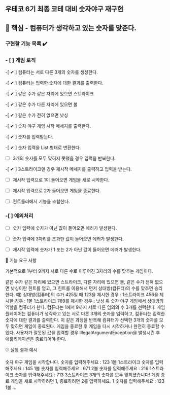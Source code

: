 ## 우테코 6기 최종 코테 대비 숫자야구 재구현

## 🎯 핵심 - 컴퓨터가 생각하고 있는 숫자를 맞춘다.

### 구현할 기능 목록 ✔️

### - [ ] 게임 로직

-[ ✔ ] 컴퓨터는 서로 다른 3개의 숫자를 생성한다.

-[ ✔ ] 컴퓨터는 입력한 숫자에 대한 결과를 출력한다.

-[ ✔ ] 같은 수가 같은 자리에 있으면 스트라이크

-[ ✔ ] 같은 수가 다른 자리에 있으면 볼

-[ ✔ ] 같은 수가 전혀 없으면 낫싱

-[ ✔ ] 숫자 야구 게임 시작 메세지를 출력한다.

-[ ✔ ] 숫자를 입력받는다.

-[ ✔ ] 숫자 입력을 List 형태로 변환한다.

-[  ] 3개의 숫자를 모두 맞히지 못했을 경우 입력을 반복한다.

-[ ✔ ] 3스트라이크일 경우 재시작 메세지를 출력하고 입력을 받는다.

-[  ] 재시작 입력으로 1이 들어오면 게임을 새로 시작한다.

-[  ] 재시작 입력으로 2가 들어오면 게임을 종료한다.

-[  ] 컨트롤러에서 기능을 조합한다.


### -[  ] 예외처리

-[  ] 숫자 입력에 숫자가 아닌 값이 들어오면 에러가 발생한다.

-[  ] 숫자 입력에 3자리를 초과한 값이 들어오면 에러가 발생한다.

-[  ] 재시작 입력에 숫자가 1 또는 2가 아닌 값이 들어오면 에러가 발생한다.

🚀 기능 요구 사항

기본적으로 1부터 9까지 서로 다른 수로 이루어진 3자리의 수를 맞추는 게임이다.

같은 수가 같은 자리에 있으면 스트라이크, 다른 자리에 있으면 볼, 같은 수가 전혀 없으면 낫싱이란 힌트를 얻고, 그 힌트를 이용해서 먼저 상대방(컴퓨터)의 수를 맞추면 승리한다.
예) 상대방(컴퓨터)의 수가 425일 때
123을 제시한 경우 : 1스트라이크
456을 제시한 경우 : 1볼 1스트라이크
789를 제시한 경우 : 낫싱
위 숫자 야구 게임에서 상대방의 역할을 컴퓨터가 한다. 컴퓨터는 1에서 9까지 서로 다른 임의의 수 3개를 선택한다. 게임 플레이어는 컴퓨터가 생각하고 있는 서로 다른 3개의 숫자를 입력하고, 컴퓨터는 입력한 숫자에
대한 결과를 출력한다.
이 같은 과정을 반복해 컴퓨터가 선택한 3개의 숫자를 모두 맞히면 게임이 종료된다.
게임을 종료한 후 게임을 다시 시작하거나 완전히 종료할 수 있다.
사용자가 잘못된 값을 입력할 경우 IllegalArgumentException을 발생시킨 후 애플리케이션은 종료되어야 한다.

⚾️ 실행 결과 예시

숫자 야구 게임을 시작합니다.
숫자를 입력해주세요 : 123
1볼 1스트라이크
숫자를 입력해주세요 : 145
1볼
숫자를 입력해주세요 : 671
2볼
숫자를 입력해주세요 : 216
1스트라이크
숫자를 입력해주세요 : 713
3스트라이크
3개의 숫자를 모두 맞히셨습니다! 게임 종료
게임을 새로 시작하려면 1, 종료하려면 2를 입력하세요.
1
숫자를 입력해주세요 : 123
1볼
...